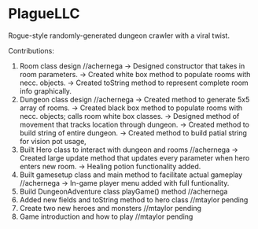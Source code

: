 # PlagueLLC
Rogue-style randomly-generated dungeon crawler with a viral twist.

Contributions:
1. Room class design //achernega
  -> Designed constructor that takes in room parameters. 
  -> Created white box method to populate rooms with necc. objects.
  -> Created toString method to represent complete room info graphically.
2. Dungeon class design //achernega
  -> Created method to generate 5x5 array of rooms.
  -> Created black box method to populate rooms with necc. objects; calls room white box classes.
  -> Designed method of movement that tracks location through dungeon.
  -> Created method to build string of entire dungeon.
  -> Created method to build patial string for vision pot usage,
3. Built Hero class to interact with dungeon and rooms //achernega
  -> Created large update method that updates every parameter when hero enters new room.
  -> Healing potion functionality added.
4. Built gamesetup class and main method to facilitate actual gameplay //achernega
  -> In-game player menu added with full funtionality.
5. Build DungeonAdventure class playGame() method //achernega
6. Added new fields and toString method to hero class //mtaylor pending
7. Create two new heroes and monsters //mtaylor pending
8. Game introduction and how to play //mtaylor pending

